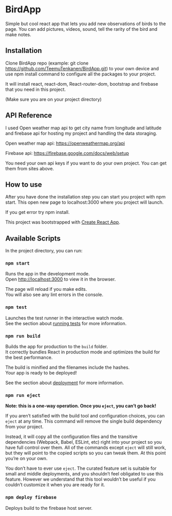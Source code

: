 # BirdApp

Simple but cool react app that lets you add new observations of birds to the page. You can add pictures, videos, sound, tell the rarity of the bird and make notes.

## Installation

Clone BirdApp repo (example: git clone https://github.com/TeemuTenkanen/BirdApp.git) to your own device and use npm install command to configure all the packages to your project.

It will install react, react-dom, React-router-dom, bootstrap and firebase that you need in this project.

(Make sure you are on your project directory)


## API Reference

I used Open weather map api to get city name from longitude and latitude and firebase api for hosting my project and handling the data storaging.

Open weather map api: https://openweathermap.org/api

Firebase api: https://firebase.google.com/docs/web/setup 

You need your own api keys if you want to do your own project. You can get them from sites above.

## How to use

After you have done the installation step you can start you project with npm start. This open new page to localhost:3000
where you project will launch.

If you get error try npm install.


This project was bootstrapped with [Create React App](https://github.com/facebook/create-react-app).

## Available Scripts

In the project directory, you can run:

### `npm start`

Runs the app in the development mode.<br>
Open [http://localhost:3000](http://localhost:3000) to view it in the browser.

The page will reload if you make edits.<br>
You will also see any lint errors in the console.

### `npm test`

Launches the test runner in the interactive watch mode.<br>
See the section about [running tests](https://facebook.github.io/create-react-app/docs/running-tests) for more information.

### `npm run build`

Builds the app for production to the `build` folder.<br>
It correctly bundles React in production mode and optimizes the build for the best performance.

The build is minified and the filenames include the hashes.<br>
Your app is ready to be deployed!

See the section about [deployment](https://facebook.github.io/create-react-app/docs/deployment) for more information.

### `npm run eject`

**Note: this is a one-way operation. Once you `eject`, you can’t go back!**

If you aren’t satisfied with the build tool and configuration choices, you can `eject` at any time. This command will remove the single build dependency from your project.

Instead, it will copy all the configuration files and the transitive dependencies (Webpack, Babel, ESLint, etc) right into your project so you have full control over them. All of the commands except `eject` will still work, but they will point to the copied scripts so you can tweak them. At this point you’re on your own.

You don’t have to ever use `eject`. The curated feature set is suitable for small and middle deployments, and you shouldn’t feel obligated to use this feature. However we understand that this tool wouldn’t be useful if you couldn’t customize it when you are ready for it.

### `npm deploy firebase`

Deploys build to the firebase host server.


